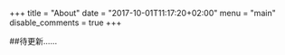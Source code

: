 +++
title = "About"
date = "2017-10-01T11:17:20+02:00"
menu = "main"
disable_comments = true
+++

##待更新......